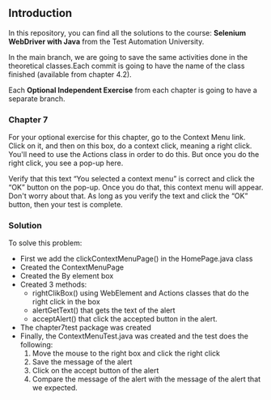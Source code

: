 ## Introduction 

In this repository, you can find all the solutions to the
course: **Selenium WebDriver with Java** from the Test
Automation University. 

In the main branch, we are going to save the same activities
done in the theoretical classes.Each commit is going to have
the name of the class finished (available from chapter 4.2).

Each **Optional Independent Exercise** from each chapter is going to 
have a separate branch.

### Chapter 7
For your optional exercise for this chapter, go to the Context Menu link.
Click on it, and then on this box, do a context click, meaning a right click.
You'll need to use the Actions class in order to do this.
But once you do the right click, you see a pop-up here.


Verify that this text “You selected a context menu” is correct and click the “OK” button on the pop-up.
Once you do that, this context menu will appear. Don't worry about that.
As long as you verify the text and click the “OK” button, then your test is complete.

### Solution
To solve this problem:
* First we add the clickContextMenuPage() in the HomePage.java class
* Created the ContextMenuPage
* Created the By element box
* Created 3 methods:
  * rightClikBox() using WebElement and Actions classes that do the right click in the box
  * alertGetText() that gets the text of the alert
  * acceptAlert() that click the accepted button in the alert.
* The chapter7test package was created
* Finally, the ContextMenuTest.java was created and the test does the following:
  1. Move the mouse to the right box and click the right click
  2. Save the message of the alert
  3. Click on the accept button of the alert
  4. Compare the message of the alert with the message of the alert that we expected.